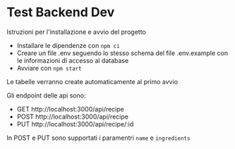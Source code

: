 # Test Backend Dev

Istruzioni per l'installazione e avvio del progetto
- Installare le dipendenze con ```npm ci```
- Creare un file .env seguendo lo stesso schema del file .env.example con le informazioni di accesso al database
- Avviare con ```npm start```

Le tabelle verranno create automaticamente al primo avvio

Gli endpoint delle api sono:
- GET http://localhost:3000/api/recipe
- POST http://localhost:3000/api/recipe
- PUT http://localhost:3000/api/recipe/:id

In POST e PUT sono supportati i paramentri ```name``` e ```ingredients```